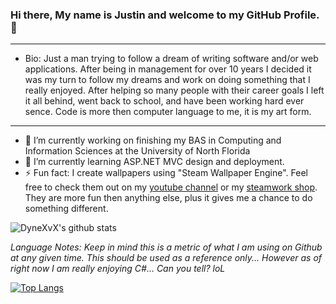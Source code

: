 ### Hi there, My name is Justin and welcome to my GitHub Profile. 👋


---------------------------------------------------------
- Bio:  Just a man trying to follow a dream of writing software and/or web applications. 
        After being in management for over 10 years I decided it was my turn to follow my dreams and work on doing something that I really enjoyed. After helping so many people with their career goals I left it all behind, went back to school, and have been working hard ever sence. Code is more then computer language to me, it is my art form.
---------------------------------------------------------

- 🔭 I’m currently working on finishing my BAS in Computing and Information Sciences at the University of North Florida
- 🌱 I’m currently learning ASP.NET MVC design and deployment.
- ⚡ Fun fact: I create wallpapers using "Steam Wallpaper Engine". Feel free to check them out on my [youtube channel](https://www.youtube.com/channel/UC66vCWqoBQUACB07zVaMcsA) or my [steamwork shop](https://steamcommunity.com/profiles/76561198250654632/myworkshopfiles/?appid=431960). They are more fun then anything else, plus it gives me a chance to do something different. 


![DyneXvX's github stats](https://github-readme-stats.vercel.app/api?username=DyneXvX&show_icons=true&theme=tokyonight)

*Language Notes: Keep in mind this is a metric of what I am using on Github at any given time. This should be used as a reference only... However as of right now I am really enjoying C#... Can you tell? loL*


[![Top Langs](https://github-readme-stats.vercel.app/api/top-langs/?username=DyneXvX&show_icons=true&theme=tokyonight)](https://github.com/DyneXvX/github-readme-stats)



<!--
**DyneXvX/DyneXvX** is a ✨ _special_ ✨ repository because its `README.md` (this file) appears on your GitHub profile.

Here are some ideas to get you started:



- 👯 I’m looking to collaborate on ...
- 🤔 I’m looking for help with ...
- 💬 Ask me about ...
- 📫 How to reach me: ...
- 😄 Pronouns: ...


-->

